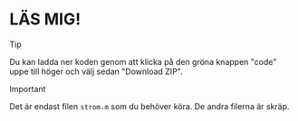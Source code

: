 ﻿# LÄS MIG!

> [!TIP]
> Du kan ladda ner koden genom att klicka på den gröna knappen "code" uppe till höger och välj sedan "Download ZIP". 

> [!IMPORTANT]
> Det är endast filen `strom.m` som du behöver köra. De andra filerna är skräp.
